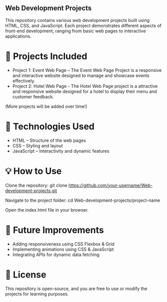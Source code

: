 ## Web Development Projects
This repository contains various web development projects built using HTML, CSS, and JavaScript. Each project demonstrates different aspects of front-end development, ranging from basic web pages to interactive applications.

# 📌 Projects Included
- Project 1: Event Web Page – The Event Web Page Project is a responsive and interactive website designed to manage and showcase events effectively. 
- Project 2: Hotel Web Page - The Hotel Web Page project is a  attractive and responsive website designed for a hotel to display their menu and customer feedback. 

(More projects will be added over time!)

# 🚀 Technologies Used
- HTML – Structure of the web pages
- CSS – Styling and layout
- JavaScript – Interactivity and dynamic features

# 💡 How to Use
Clone the repository:
git clone https://github.com/your-username/Web-development-projects.git

Navigate to the project folder:
cd Web-development-projects/project-name

Open the index.html file in your browser.

# 🎯 Future Improvements
- Adding responsiveness using CSS Flexbox & Grid
- Implementing animations using CSS & JavaScript
- Integrating APIs for dynamic data fetching

# 📜 License
This repository is open-source, and you are free to use or modify the projects for learning purposes.

